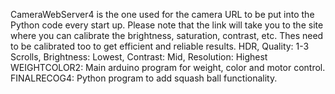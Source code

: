 CameraWebServer4 is the one used for the camera URL to be put into the Python code every start up. Please note that the link will take you to the site where you can calibrate the brightness, saturation, contrast, etc. Thes need to be calibrated too to get efficient and reliable results.
HDR, Quality: 1-3 Scrolls, Brightness: Lowest, Contrast: Mid, Resolution: Highest
WEIGHTCOLOR2: Main arduino program for weight, color and motor control.
FINALRECOG4: Python program to add squash ball functionality.
